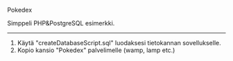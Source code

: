 Pokedex

Simppeli PHP&PostgreSQL esimerkki.

-------------
1. Käytä "createDatabaseScript.sql" luodaksesi tietokannan sovellukselle.
2. Kopio kansio "Pokedex" palvelimelle (wamp, lamp etc.)








